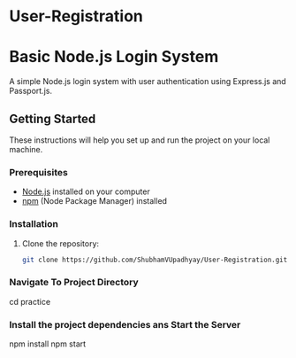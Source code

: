 # User-Registration
# Basic Node.js Login System

A simple Node.js login system with user authentication using Express.js and Passport.js.

## Getting Started

These instructions will help you set up and run the project on your local machine.

### Prerequisites

- [Node.js](https://nodejs.org/) installed on your computer
- [npm](https://www.npmjs.com/) (Node Package Manager) installed

### Installation

1. Clone the repository:

   ```bash
   git clone https://github.com/ShubhamVUpadhyay/User-Registration.git

### Navigate To Project Directory 

cd practice


### Install the project dependencies ans Start the Server 

npm install
npm start 




